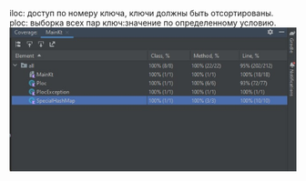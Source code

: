iloc: доступ по номеру ключа, ключи должны быть отсортированы.  
ploc:  выборка всех пар ключ:значение по определенному условию.  
![alt text](./coverage.jpg)

